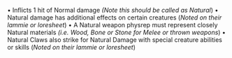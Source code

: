 • Inflicts 1 hit of Normal damage *(Note this should be called as Natural*) 
• Natural damage has additional effects on certain creatures (*Noted on their lammie or loresheet*) 
• A Natural weapon physrep must represent closely Natural materials *(i.e. Wood, Bone or Stone for Melee or thrown weapons*) 
• Natural Claws also strike for Natural Damage with special creature abilities or skills (*Noted on their lammie or loresheet*)